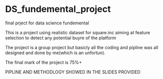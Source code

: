 # DS_fundemental_project

final prject for data science fundemental

This is a project using realistic dataset for square.inc  aiming at feature selection to detect any potential buyre of the 
platform

The project is a group project but basicly all the coding and pipline was all designed and done by me(which is an unfortun).

The final mark of the project is 75%+

PIPLINE AND METHODLOGY SHOWED IN THE SLIDES PROVIDED
